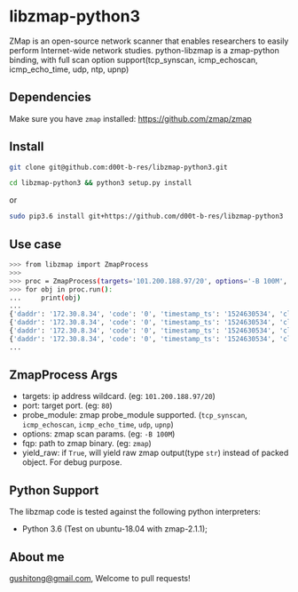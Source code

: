libzmap-python3
===============

ZMap is an open-source network scanner that enables researchers to easily perform Internet-wide network studies. 
python-libzmap is a zmap-python binding, with full scan option support(tcp_synscan, icmp_echoscan, icmp_echo_time, udp, ntp, upnp)

Dependencies
------------

Make sure you have `zmap` installed: https://github.com/zmap/zmap


Install
--------

```bash
git clone git@github.com:d00t-b-res/libzmap-python3.git
```

```bash
cd libzmap-python3 && python3 setup.py install
```

or

```bash
sudo pip3.6 install git+https://github.com/d00t-b-res/libzmap-python3
```

Use case
-------

```bash
>>> from libzmap import ZmapProcess
>>> 
>>> proc = ZmapProcess(targets='101.200.188.97/20', options='-B 100M', probe_module='icmp_echoscan')
>>> for obj in proc.run():
...     print(obj)
... 
{'daddr': '172.30.8.34', 'code': '0', 'timestamp_ts': '1524630534', 'classification': 'echoreply', 'seq': '0', 'timestamp_us': '196136\n', 'saddr': '101.200.178.99', 'success': '1', 'icmp_id': '50011', 'saddr_raw': '1672661093', 'repeat': '0', 'ttl': '52', 'ipid': '20469', 'daddr_raw': '570957484', 'type': '0', 'cooldown': '1', 'timestamp_str': '2018-04-25T12:28:54.196+0800'}
{'daddr': '172.30.8.34', 'code': '0', 'timestamp_ts': '1524630534', 'classification': 'echoreply', 'seq': '0', 'timestamp_us': '196183\n', 'saddr': '101.200.176.161', 'success': '1', 'icmp_id': '25116', 'saddr_raw': '2712717413', 'repeat': '0', 'ttl': '52', 'ipid': '38111', 'daddr_raw': '570957484', 'type': '0', 'cooldown': '1', 'timestamp_str': '2018-04-25T12:28:54.196+0800'}
{'daddr': '172.30.8.34', 'code': '0', 'timestamp_ts': '1524630534', 'classification': 'echoreply', 'seq': '0', 'timestamp_us': '196199\n', 'saddr': '101.200.188.190', 'success': '1', 'icmp_id': '9652', 'saddr_raw': '3200043109', 'repeat': '0', 'ttl': '52', 'ipid': '45756', 'daddr_raw': '570957484', 'type': '0', 'cooldown': '1', 'timestamp_str': '2018-04-25T12:28:54.196+0800'}
{'daddr': '172.30.8.34', 'code': '0', 'timestamp_ts': '1524630534', 'classification': 'echoreply', 'seq': '0', 'timestamp_us': '196216\n', 'saddr': '101.200.177.21', 'success': '1', 'icmp_id': '59041', 'saddr_raw': '363972709', 'repeat': '0', 'ttl': '52', 'ipid': '63177', 'daddr_raw': '570957484', 'type': '0', 'cooldown': '1', 'timestamp_str': '2018-04-25T12:28:54.196+0800'}
...
```

ZmapProcess Args
------------------
* targets: ip address wildcard. (eg: `101.200.188.97/20`)
* port: target port. (eg: `80`)
* probe_module: zmap probe_module supported. (`tcp_synscan`, `icmp_echoscan`, `icmp_echo_time`,  `udp`, `upnp`)
* options: zmap scan params. (eg: `-B 100M`)
* fqp: path to zmap binary. (eg: `zmap`)
* yield_raw: if `True`, will yield raw zmap output(type `str`) instead of packed object. For debug purpose.


Python Support
--------------

The libzmap code is tested against the following python interpreters:

- Python 3.6 (Test on ubuntu-18.04 with zmap-2.1.1);


About me
------------

gushitong@gmail.com, Welcome to pull requests! 
